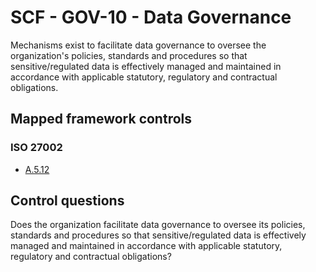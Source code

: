 # SCF - GOV-10 - Data Governance
Mechanisms exist to facilitate data governance to oversee the organization's policies, standards and procedures so that sensitive/regulated data is effectively managed and maintained in accordance with applicable statutory, regulatory and contractual obligations.
## Mapped framework controls
### ISO 27002
- [A.5.12](../iso27002/a-5.md#a512)
  
## Control questions
Does the organization facilitate data governance to oversee its policies, standards and procedures so that sensitive/regulated data is effectively managed and maintained in accordance with applicable statutory, regulatory and contractual obligations?
  